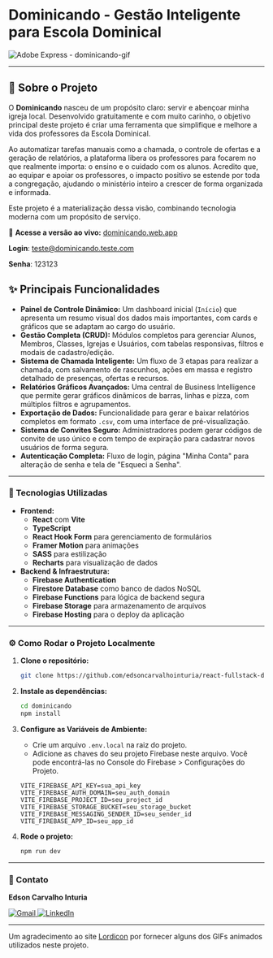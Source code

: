 # Dominicando - Gestão Inteligente para Escola Dominical

![Adobe Express - dominicando-gif](https://github.com/user-attachments/assets/9efe7f2a-06cd-41fb-bcb9-c214d0714c82)

---

## 📖 Sobre o Projeto

O **Dominicando** nasceu de um propósito claro: servir e abençoar minha igreja local. Desenvolvido gratuitamente e com muito carinho, o objetivo principal deste projeto é criar uma ferramenta que simplifique e melhore a vida dos professores da Escola Dominical.

Ao automatizar tarefas manuais como a chamada, o controle de ofertas e a geração de relatórios, a plataforma libera os professores para focarem no que realmente importa: o ensino e o cuidado com os alunos. Acredito que, ao equipar e apoiar os professores, o impacto positivo se estende por toda a congregação, ajudando o ministério inteiro a crescer de forma organizada e informada.

Este projeto é a materialização dessa visão, combinando tecnologia moderna com um propósito de serviço.

📌 **Acesse a versão ao vivo:** [dominicando.web.app](dominicando.web.app)

**Login**: teste@dominicando.teste.com

**Senha**: 123123

## ✨ Principais Funcionalidades

-   **Painel de Controle Dinâmico:** Um dashboard inicial (`Início`) que apresenta um resumo visual dos dados mais importantes, com cards e gráficos que se adaptam ao cargo do usuário.
-   **Gestão Completa (CRUD):** Módulos completos para gerenciar Alunos, Membros, Classes, Igrejas e Usuários, com tabelas responsivas, filtros e modais de cadastro/edição.
-   **Sistema de Chamada Inteligente:** Um fluxo de 3 etapas para realizar a chamada, com salvamento de rascunhos, ações em massa e registro detalhado de presenças, ofertas e recursos.
-   **Relatórios Gráficos Avançados:** Uma central de Business Intelligence que permite gerar gráficos dinâmicos de barras, linhas e pizza, com múltiplos filtros e agrupamentos.
-   **Exportação de Dados:** Funcionalidade para gerar e baixar relatórios completos em formato `.csv`, com uma interface de pré-visualização.
-   **Sistema de Convites Seguro:** Administradores podem gerar códigos de convite de uso único e com tempo de expiração para cadastrar novos usuários de forma segura.
-   **Autenticação Completa:** Fluxo de login, página "Minha Conta" para alteração de senha e tela de "Esqueci a Senha".

---

### 🚀 Tecnologias Utilizadas

-   **Frontend:**
    -   **React** com **Vite**
    -   **TypeScript**
    -   **React Hook Form** para gerenciamento de formulários
    -   **Framer Motion** para animações
    -   **SASS** para estilização
    -   **Recharts** para visualização de dados
-   **Backend & Infraestrutura:**
    -   **Firebase Authentication**
    -   **Firestore Database** como banco de dados NoSQL
    -   **Firebase Functions** para lógica de backend segura
    -   **Firebase Storage** para armazenamento de arquivos
    -   **Firebase Hosting** para o deploy da aplicação

---

### ⚙️ Como Rodar o Projeto Localmente

1.  **Clone o repositório:**

    ```bash
    git clone https://github.com/edsoncarvalhointuria/react-fullstack-dominicando.git
    ```

2.  **Instale as dependências:**

    ```bash
    cd dominicando
    npm install
    ```

3.  **Configure as Variáveis de Ambiente:**

    -   Crie um arquivo `.env.local` na raiz do projeto.
    -   Adicione as chaves do seu projeto Firebase neste arquivo. Você pode encontrá-las no Console do Firebase > Configurações do Projeto.

    ```env
    VITE_FIREBASE_API_KEY=sua_api_key
    VITE_FIREBASE_AUTH_DOMAIN=seu_auth_domain
    VITE_FIREBASE_PROJECT_ID=seu_project_id
    VITE_FIREBASE_STORAGE_BUCKET=seu_storage_bucket
    VITE_FIREBASE_MESSAGING_SENDER_ID=seu_sender_id
    VITE_FIREBASE_APP_ID=seu_app_id
    ```

4.  **Rode o projeto:**
    ```bash
    npm run dev
    ```

---

### 💌 Contato

**Edson Carvalho Inturia**

<p align="left">  
<a href="mailto:edsoncarvalhointuria@gmail.com" title="Gmail">  
  <img src="https://img.shields.io/badge/-Gmail-FF0000?style=flat-square&labelColor=FF0000&logo=gmail&logoColor=white" alt="Gmail"/>  
</a>  
<a href="https://br.linkedin.com/in/edson-carvalho-inturia-1442a0129" title="LinkedIn">  
  <img src="https://img.shields.io/badge/-LinkedIn-0e76a8?style=flat-square&logo=linkedin&logoColor=white" alt="LinkedIn"/>  
</a> 
</p>

---

Um agradecimento ao site [Lordicon](https://lordicon.com/) por fornecer alguns dos GIFs animados utilizados neste projeto.

